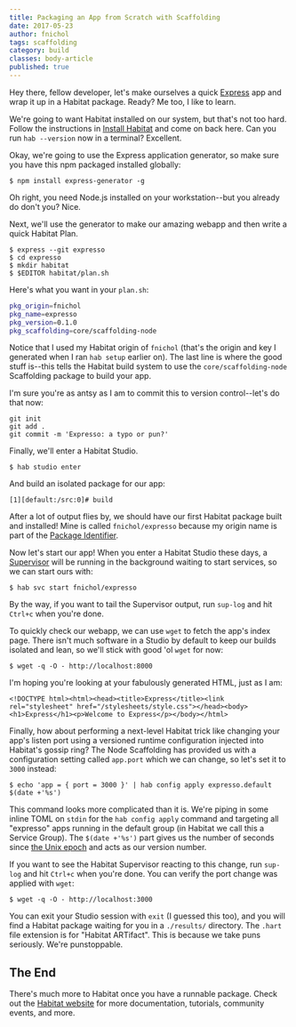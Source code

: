 ```yaml
---
title: Packaging an App from Scratch with Scaffolding
date: 2017-05-23
author: fnichol
tags: scaffolding
category: build
classes: body-article
published: true
---
```


Hey there, fellow developer, let's make ourselves a quick [Express](https://expressjs.com/) app and wrap it up in a Habitat package. Ready? Me too, I like to learn.

We're going to want Habitat installed on our system, but that's not too hard. Follow the instructions in [Install Habitat](/docs/install-habitat/) and come on back here. Can you run `hab --version` now in a terminal? Excellent.

Okay, we're going to use the Express application generator, so make sure you have this npm packaged installed globally:

```shell
$ npm install express-generator -g
```

Oh right, you need Node.js installed on your workstation--but you already do don't you? Nice.

Next, we'll use the generator to make our amazing webapp and then write a quick Habitat Plan.

```shell
$ express --git expresso
$ cd expresso
$ mkdir habitat
$ $EDITOR habitat/plan.sh
```

Here's what you want in your `plan.sh`:

```bash
pkg_origin=fnichol
pkg_name=expresso
pkg_version=0.1.0
pkg_scaffolding=core/scaffolding-node
```

Notice that I used my Habitat origin of `fnichol` (that's the origin and key I generated when I ran `hab setup` earlier on). The last line is where the good stuff is--this tells the Habitat build system to use the `core/scaffolding-node` Scaffolding package to build your app.

I'm sure you're as antsy as I am to commit this to version control--let's do that now:

```shell
git init
git add .
git commit -m 'Expresso: a typo or pun?'
```

Finally, we'll enter a Habitat Studio.

```shell
$ hab studio enter
```

And build an isolated package for our app:

```studio
[1][default:/src:0]# build
```

After a lot of output flies by, we should have our first Habitat package built and installed! Mine is called `fnichol/expresso` because my origin name is part of the [Package Identifier](/docs/glossary#glossary-artifacts).

Now let's start our app! When you enter a Habitat Studio these days, a [Supervisor](/docs/glossary#glossary-supervisor) will be running in the background waiting to start services, so we can start ours with:

```shell
$ hab svc start fnichol/expresso
```

By the way, if you want to tail the Supervisor output, run `sup-log` and hit `Ctrl+c` when you're done.

To quickly check our webapp, we can use `wget` to fetch the app's index page. There isn't much software in a Studio by default to keep our builds isolated and lean, so we'll stick with good 'ol `wget` for now:

```shell
$ wget -q -O - http://localhost:8000
```

I'm hoping you're looking at your fabulously generated HTML, just as I am:

```
<!DOCTYPE html><html><head><title>Express</title><link rel="stylesheet" href="/stylesheets/style.css"></head><body><h1>Express</h1><p>Welcome to Express</p></body></html>
```

Finally, how about performing a next-level Habitat trick like changing your app's listen port using a versioned runtime configuration injected into Habitat's gossip ring? The Node Scaffolding has provided us with a configuration setting called `app.port` which we can change, so let's set it to `3000` instead:

```shell
$ echo 'app = { port = 3000 }' | hab config apply expresso.default $(date +'%s')
```

This command looks more complicated than it is. We're piping in some inline TOML on `stdin` for the `hab config apply` command and targeting all "expresso" apps running in the default group (in Habitat we call this a Service Group). The `$(date +'%s')` part gives us the number of seconds since [the Unix epoch](https://www.epochconverter.com/clock) and acts as our version number.

If you want to see the Habitat Supervisor reacting to this change, run `sup-log` and hit `Ctrl+c` when you're done. You can verify the port change was applied with `wget`:

```shell
$ wget -q -O - http://localhost:3000
```

You can exit your Studio session with `exit` (I guessed this too), and you will find a Habitat package waiting for you in a `./results/` directory. The `.hart` file extension is for "Habitat ARTifact". This is because we take puns seriously. We're punstoppable.


## The End

There's much more to Habitat once you have a runnable package. Check out the [Habitat website](https://www.habitat.sh/) for more documentation, tutorials, community events, and more.
